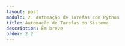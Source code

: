 ```yaml
---
layout: post
modulo: 2. Automação de Tarefas com Python
title: Automação de Tarefas do Sistema
description: Em breve
order: 2.2
---
```

